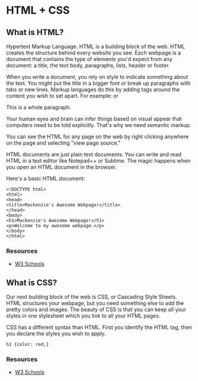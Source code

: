 # HTML + CSS 

## What is HTML?

Hypertext Markup Language. HTML is a building block of the web. HTML creates the structure behind every website you see. Each webpage is a document that contains the type of elements you'd expect from any document: a title, the text body, paragraphs, lists, header or footer.

When you write a document, you rely on style to indicate something about the text. You might put the title in a bigger font or break up paragraphs with tabs or new lines. Markup languages do this by adding tags around the content you wish to set apart. For example: <title>The Lord of the Rings</title> or <p>This is a whole paragraph.</p> Your human eyes and brain can infer things based on visual appear that computers need to be told explicitly. That's why we need semantic markup.

You can see the HTML for any page on the web by right clicking anywhere on the page and selecting "view page source."

HTML documents are just plain text documents. You can write and read HTML in a text editor like Notepad++ or Sublime. The magic happens when you open an HTML document in the browser. 

Here's a basic HTML document:

```
<!DOCTYPE html>
<html>
<head>
<title>Mackenzie's Awesome Webpage!</title>
</head>
<body>
<h1>Mackenzie's Awesome Webpage!</h1>
<p>Welcome to my awesome webpage.</p>
</body>
</html>
```

### Resources
* [W3 Schools](https://www.w3schools.com/html/default.asp)


## What is CSS? 

Our next building block of the web is CSS, or Cascading Style Sheets. HTML structures your webpage, but you need something else to add the pretty colors and images. The beauty of CSS is that you can keep all your styles in one stylesheet which you link to all your HTML pages. 

CSS has a different syntax than HTML. First you identify the HTML tag, then you declare the styles you wish to apply. 

```
h1 {color: red;}
```

### Resources
* [W3 Schools](https://www.w3schools.com/css/default.asp)